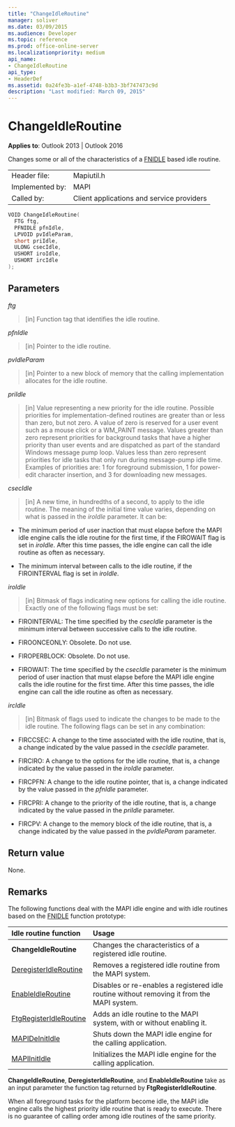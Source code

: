 ```yaml
---
title: "ChangeIdleRoutine"
manager: soliver
ms.date: 03/09/2015
ms.audience: Developer
ms.topic: reference
ms.prod: office-online-server
ms.localizationpriority: medium
api_name:
- ChangeIdleRoutine
api_type:
- HeaderDef
ms.assetid: 0a24fe3b-a1ef-4748-b3b3-3bf747473c9d
description: "Last modified: March 09, 2015"
---
```


# ChangeIdleRoutine

**Applies to**: Outlook 2013 | Outlook 2016
  
Changes some or all of the characteristics of a [FNIDLE](fnidle.md) based idle routine.
  
|||
|:-----|:-----|
|Header file:  <br/> |Mapiutil.h  <br/> |
|Implemented by:  <br/> |MAPI  <br/> |
|Called by:  <br/> |Client applications and service providers  <br/> |

```cpp
VOID ChangeIdleRoutine(
  FTG ftg,
  PFNIDLE pfnIdle,
  LPVOID pvIdleParam,
  short priIdle,
  ULONG csecIdle,
  USHORT iroIdle,
  USHORT ircIdle
);
```

## Parameters

_ftg_
  
> [in] Function tag that identifies the idle routine.

_pfnIdle_
  
> [in] Pointer to the idle routine.

_pvIdleParam_
  
> [in] Pointer to a new block of memory that the calling implementation allocates for the idle routine.

_priIdle_
  
> [in] Value representing a new priority for the idle routine. Possible priorities for implementation-defined routines are greater than or less than zero, but not zero. A value of zero is reserved for a user event such as a mouse click or a WM_PAINT message. Values greater than zero represent priorities for background tasks that have a higher priority than user events and are dispatched as part of the standard Windows message pump loop. Values less than zero represent priorities for idle tasks that only run during message-pump idle time. Examples of priorities are: 1 for foreground submission, 1 for power-edit character insertion, and 3 for downloading new messages.

_csecIdle_
  
> [in] A new time, in hundredths of a second, to apply to the idle routine. The meaning of the initial time value varies, depending on what is passed in the _iroIdle_ parameter. It can be:

- The minimum period of user inaction that must elapse before the MAPI idle engine calls the idle routine for the first time, if the FIROWAIT flag is set in _iroIdle_. After this time passes, the idle engine can call the idle routine as often as necessary.

- The minimum interval between calls to the idle routine, if the FIROINTERVAL flag is set in _iroIdle_.

_iroIdle_
  
> [in] Bitmask of flags indicating new options for calling the idle routine. Exactly one of the following flags must be set:

- FIROINTERVAL: The time specified by the _csecIdle_ parameter is the minimum interval between successive calls to the idle routine.

- FIROONCEONLY: Obsolete. Do not use.

- FIROPERBLOCK: Obsolete. Do not use.

- FIROWAIT: The time specified by the _csecIdle_ parameter is the minimum period of user inaction that must elapse before the MAPI idle engine calls the idle routine for the first time. After this time passes, the idle engine can call the idle routine as often as necessary.

_ircIdle_
  
> [in] Bitmask of flags used to indicate the changes to be made to the idle routine. The following flags can be set in any combination:

- FIRCCSEC: A change to the time associated with the idle routine, that is, a change indicated by the value passed in the _csecIdle_ parameter.

- FIRCIRO: A change to the options for the idle routine, that is, a change indicated by the value passed in the _iroIdle_ parameter.

- FIRCPFN: A change to the idle routine pointer, that is, a change indicated by the value passed in the _pfnIdle_ parameter.

- FIRCPRI: A change to the priority of the idle routine, that is, a change indicated by the value passed in the _priIdle_ parameter.

- FIRCPV: A change to the memory block of the idle routine, that is, a change indicated by the value passed in the _pvIdleParam_ parameter.

## Return value

None.
  
## Remarks

The following functions deal with the MAPI idle engine and with idle routines based on the [FNIDLE](fnidle.md) function prototype:
  
|**Idle routine function**|**Usage**|
|:-----|:-----|
|**ChangeIdleRoutine** <br/> |Changes the characteristics of a registered idle routine. |
|[DeregisterIdleRoutine](deregisteridleroutine.md) <br/> |Removes a registered idle routine from the MAPI system. |
|[EnableIdleRoutine](enableidleroutine.md) <br/> |Disables or re-enables a registered idle routine without removing it from the MAPI system. |
|[FtgRegisterIdleRoutine](ftgregisteridleroutine.md) <br/> |Adds an idle routine to the MAPI system, with or without enabling it. |
|[MAPIDeInitIdle](mapideinitidle.md) <br/> |Shuts down the MAPI idle engine for the calling application. |
|[MAPIInitIdle](mapiinitidle.md) <br/> |Initializes the MAPI idle engine for the calling application. |

**ChangeIdleRoutine**, **DeregisterIdleRoutine**, and **EnableIdleRoutine** take as an input parameter the function tag returned by **FtgRegisterIdleRoutine**.
  
When all foreground tasks for the platform become idle, the MAPI idle engine calls the highest priority idle routine that is ready to execute. There is no guarantee of calling order among idle routines of the same priority.
  